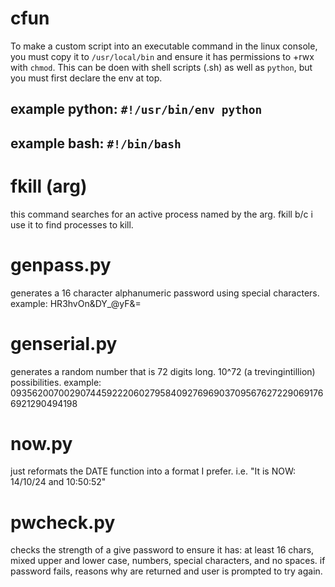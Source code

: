 # cfun
To make a custom script into an executable command in the linux console, you must copy it to ``/usr/local/bin`` and ensure it has permissions to +rwx with ``chmod``. This can be doen with shell scripts (.sh) as well as ``python``, but you must first declare the env at top.
## example python: ``#!/usr/bin/env python``
## example bash: ``#!/bin/bash``


# fkill (arg)
this command searches for an active process named by the arg. fkill b/c i use it to find processes to kill.

# genpass.py
generates a 16 character alphanumeric password using special characters.
example: HR3hvOn&DY_@yF&=

# genserial.py
generates a random number that is 72 digits long. 10^72 (a trevingintillion) possibilities.
example: 093562007002907445922206027958409276969037095676272290691766921290494198

# now.py
just reformats the DATE function into a format I prefer.
i.e. "It is NOW: 14/10/24 and  10:50:52"

# pwcheck.py
checks the strength of a give password to ensure it has: at least 16 chars, mixed upper and lower case, numbers, special characters, and no spaces. if password fails, reasons why are returned and user is prompted to try again.
